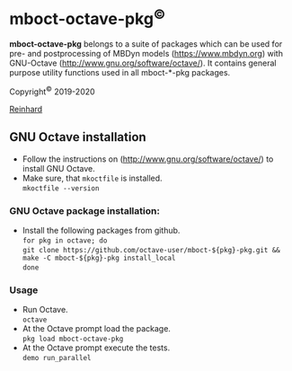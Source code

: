 # mboct-octave-pkg<sup>&copy;</sup>
**mboct-octave-pkg** belongs to a suite of packages which can be used for pre- and postprocessing of MBDyn models (https://www.mbdyn.org) with GNU-Octave (http://www.gnu.org/software/octave/). It contains general purpose utility functions used in all mboct-*-pkg packages.

Copyright<sup>&copy;</sup> 2019-2020

[Reinhard](mailto:octave-user@a1.net)

## GNU Octave installation
  - Follow the instructions on (http://www.gnu.org/software/octave/) to install GNU Octave.  
  - Make sure, that `mkoctfile` is installed.  
    `mkoctfile --version` 

### GNU Octave package installation:
  - Install the following packages from github.  
    `for pkg in octave; do`    
        `git clone https://github.com/octave-user/mboct-${pkg}-pkg.git && make -C mboct-${pkg}-pkg install_local`	  
    `done`

### Usage
  - Run Octave.  
    `octave`
  - At the Octave prompt load the package.   
    `pkg load mboct-octave-pkg`
  - At the Octave prompt execute the tests.  
    `demo run_parallel`
	
